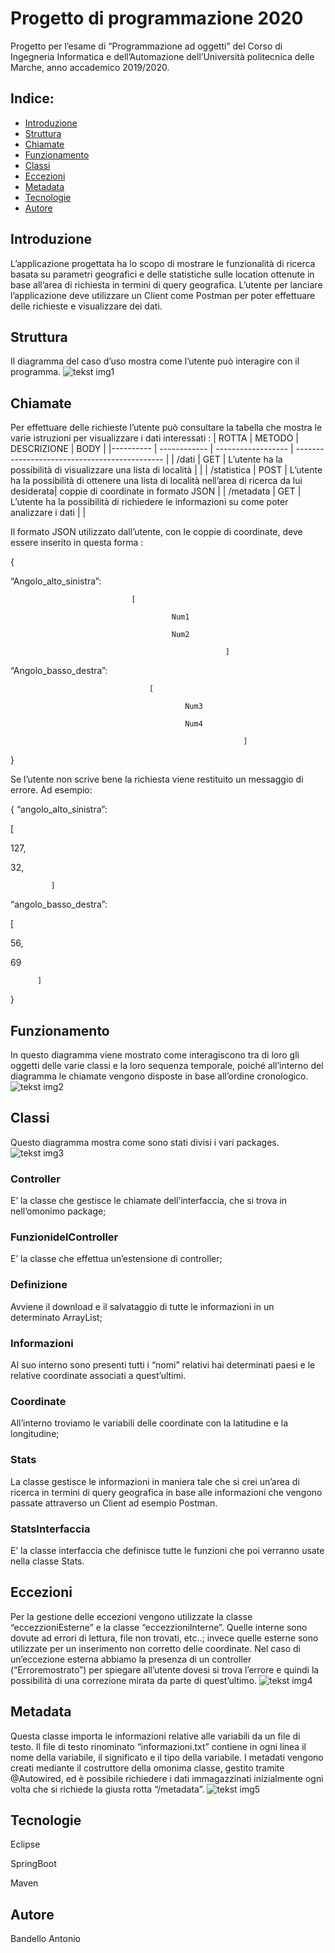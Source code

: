 # Progetto di programmazione 2020
Progetto per l’esame di “Programmazione ad oggetti” del Corso di Ingegneria Informatica e dell’Automazione dell’Università politecnica delle Marche, anno accademico 2019/2020. 

## Indice:
* [Introduzione](#Introduzione)
* [Struttura](#Struttura)
* [Chiamate](#Chiamate)
* [Funzionamento](#Funzionamento)
* [Classi](#Classi)
* [Eccezioni](#Eccezioni)
* [Metadata](#Metadata)
* [Tecnologie](#Tecnologie)
* [Autore](#Autore)

## Introduzione
L’applicazione progettata ha lo scopo di mostrare le funzionalità di ricerca basata su parametri geografici e delle statistiche sulle location ottenute in base all’area di richiesta in termini di query geografica. L’utente per lanciare l’applicazione deve utilizzare un Client come Postman per poter effettuare delle richieste e visualizzare dei dati.

## Struttura 
Il diagramma del caso d’uso mostra come l’utente può interagire con il programma.
![tekst img1](./UML/UseCaseDiagram.jpg)

## Chiamate
Per effettuare delle richieste l’utente può consultare la tabella che mostra le varie istruzioni per visualizzare i dati interessati :
| ROTTA | METODO | DESCRIZIONE | BODY |
|---------- | ------------ | ------------------ | --------------------------------------------- |
| /dati | GET | L’utente ha la possibilità di visualizzare una lista di località |  |
| /statistica | POST | L’utente ha la possibilità di ottenere una lista di località nell’area di ricerca da lui desiderata| coppie di coordinate in formato JSON |
| /metadata | GET | L’utente ha la possibilità di richiedere le informazioni su come poter analizzare i dati |  |

Il formato JSON utilizzato dall’utente, con le coppie di coordinate, deve essere inserito in questa forma : 
 
{
 
“Angolo_alto_sinistra”:

                               [

                                        Num1

                                        Num2

                                                    ]

“Angolo_basso_destra”:

                                   [

                                           Num3

                                           Num4

                                                        ]

}

Se l’utente non scrive bene la richiesta viene restituito un messaggio di errore.
Ad esempio:


{ “angolo_alto_sinistra”:

[


127,

32,

             ]

“angolo_basso_destra”: 

[

56,

69

          ]

}


## Funzionamento
In questo diagramma viene mostrato come interagiscono tra di loro gli oggetti delle varie classi e la loro sequenza temporale, poiché all’interno del diagramma le chiamate vengono disposte in base all’ordine cronologico.
![tekst img2](./UML/SequenceDiagram.jpg)

## Classi
Questo diagramma mostra come sono stati divisi i vari packages. 
![tekst img3](./UML/ClassDiagram.jpg)

### Controller
E’ la classe che gestisce le chiamate dell’interfaccia, che si trova in nell’omonimo package;

### FunzionidelController 
E’ la classe che effettua un’estensione di controller;
### Definizione 
Avviene il download e il salvataggio di tutte le informazioni in un determinato ArrayList;
### Informazioni
Al suo interno sono presenti tutti i “nomi” relativi hai determinati paesi e le relative coordinate associati a quest’ultimi.
### Coordinate 
All’interno troviamo le variabili delle coordinate con la latitudine e la longitudine;
### Stats
La classe gestisce le informazioni in maniera tale che si crei un’area di ricerca in termini di query geografica in base alle informazioni che vengono passate attraverso un Client ad esempio Postman.
### StatsInterfaccia
E’ la classe interfaccia che definisce tutte le funzioni che poi verranno usate nella classe Stats.


## Eccezioni
Per la gestione delle eccezioni vengono utilizzate la classe “eccezzioniEsterne” e la classe “eccezzioniInterne”. Quelle interne sono dovute ad errori di lettura, file non trovati, etc..; invece quelle esterne sono utilizzate per un inserimento non corretto delle coordinate. Nel caso di un’eccezione esterna abbiamo la presenza di un controller (“Erroremostrato”) per spiegare all’utente dovesi si trova l’errore e quindi la possibilità di una correzione mirata da parte di quest’ultimo.
![tekst img4](./UML/Eccezioni.jpg)

## Metadata
Questa classe importa le informazioni relative alle variabili da un file di testo. Il file di testo rinominato “informazioni.txt” contiene in ogni linea il nome della variabile, il significato e il tipo della variabile. I metadati vengono creati mediante il costruttore della omonima classe, gestito tramite @Autowired, ed è possibile richiedere i dati immagazzinati inizialmente ogni volta che si richiede la giusta rotta “/metadata”.
![tekst img5](./UML/Metadata.jpg)

## Tecnologie
Eclipse

SpringBoot

Maven

## Autore
Bandello Antonio

